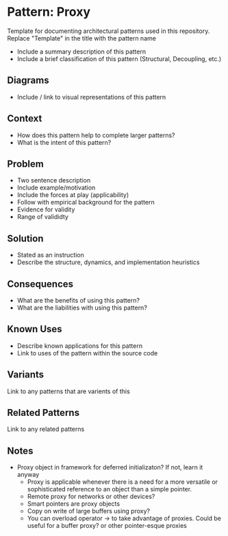 # Pattern: Proxy

Template for documenting architectural patterns used in this repository. Replace "Template" in the title with the pattern name

* Include a summary description of this pattern
* Include a brief classification of this pattern (Structural, Decoupling, etc.)

## Diagrams

* Include / link to visual representations of this pattern

## Context

* How does this pattern help to complete larger patterns?
* What is the intent of this pattern?

## Problem

* Two sentence description
* Include example/motivation
* Include the forces at play (applicability)
* Follow with empirical background for the pattern
* Evidence for validity
* Range of valididty

## Solution

* Stated as an instruction
* Describe the structure, dynamics, and implementation heuristics

## Consequences

* What are the benefits of using this pattern?
* What are the liabilities with using this pattern?

## Known Uses

* Describe known applications for this pattern
* Link to uses of the pattern within the source code

## Variants

Link to any patterns that are varients of this

## Related Patterns

Link to any related patterns


## Notes

* Proxy object in framework for deferred initializaton? If not, learn it anyway
    * Proxy is applicable whenever there is a need for a more versatile or sophisticated reference to an object than a simple pointer.
    * Remote proxy for networks or other devices?
    * Smart pointers are proxy objects
    * Copy on write of large buffers using proxy?
    * You can overload operator -> to take advantage of proxies. Could be useful for a buffer proxy? or other pointer-esque proxies
